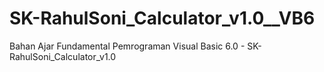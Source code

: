 # SK-RahulSoni_Calculator_v1.0__VB6
Bahan Ajar Fundamental Pemrograman Visual Basic 6.0 - SK-RahulSoni_Calculator_v1.0
